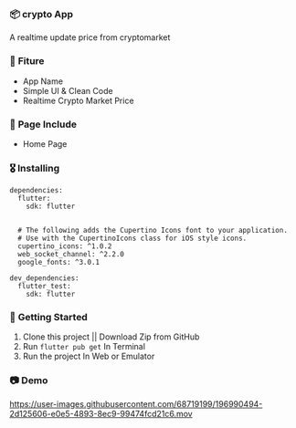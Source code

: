 ### 📦 **crypto App**

A realtime update price from cryptomarket

### 🎁 **Fiture**
- App Name
- Simple UI & Clean Code
- Realtime Crypto Market Price

### 📄 **Page Include**
- Home Page

### 🎖  **Installing**
```
dependencies:
  flutter:
    sdk: flutter


  # The following adds the Cupertino Icons font to your application.
  # Use with the CupertinoIcons class for iOS style icons.
  cupertino_icons: ^1.0.2
  web_socket_channel: ^2.2.0
  google_fonts: ^3.0.1

dev_dependencies:
  flutter_test:
    sdk: flutter
```

### 🚀 **Getting Started**
1. Clone this project || Download Zip from GitHub
2. Run `flutter pub get` In Terminal
3. Run the project In Web or Emulator

### 📷 **Demo**

https://user-images.githubusercontent.com/68719199/196990494-2d125606-e0e5-4893-8ec9-99474fcd21c6.mov



